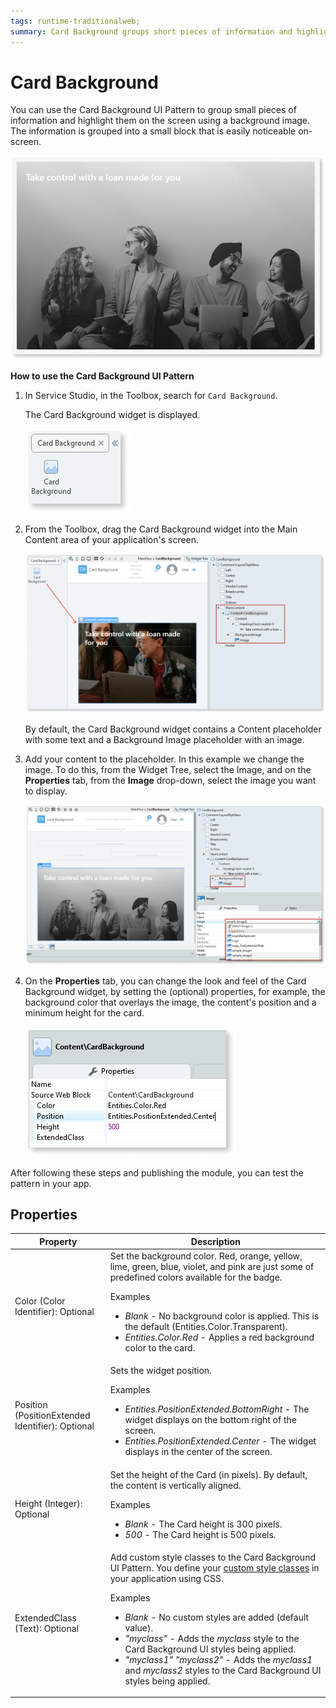 ```yaml
---
tags: runtime-traditionalweb; 
summary: Card Background groups short pieces of information and highlights them on the screen while providing additional relevance by using a background image.
---
```


# Card Background

You can use the Card Background UI Pattern to group small pieces of information and highlight them on the screen using a background image. The information is grouped into a small block that is easily noticeable on-screen. 

![](<images/cardbackground-1-ss.png>)

**How to use the Card Background UI Pattern**

1. In Service Studio, in the Toolbox, search for `Card Background`.

    The Card Background widget is displayed.

    ![](<images/cardbackground-2-ss.png>)

1. From the Toolbox, drag the Card Background widget into the Main Content area of your application's screen.

    ![](<images/cardbackground-3-ss.png>)

    By default, the Card Background widget contains a Content placeholder with some text and a Background Image placeholder with an image.

1. Add your content to the placeholder. In this example we change the image. To do this, from the Widget Tree, select the Image, and on the **Properties** tab, from the **Image** drop-down, select the image you want to display.

    ![](<images/cardbackground-4-ss.png>)

1. On the **Properties** tab, you can change the look and feel of the Card Background widget, by setting the (optional) properties, for example, the background color that overlays the image, the content's position and a minimum height for the card.

    ![](<images/cardbackground-5-ss.png>)

After following these steps and publishing the module, you can test the pattern in your app.

## Properties

|**Property** | **Description** |
|---|---|
| Color (Color Identifier): Optional  | Set the background color. Red, orange, yellow, lime, green, blue, violet, and pink are just some of predefined colors available for the badge. <p>Examples <ul><li>_Blank_ - No background color is applied. This is the default (Entities.Color.Transparent).</li><li>_Entities.Color.Red_ - Applies a red background color to the card.</li></ul></p> |
| Position (PositionExtended Identifier): Optional| Sets the widget position. <p>Examples</p><ul><li>_Entities.PositionExtended.BottomRight_ - The widget displays on the bottom right of the screen. </li><li>_Entities.PositionExtended.Center_ - The widget displays in the center of the screen. </li></ul> |  
| Height (Integer): Optional | Set the height of the Card (in pixels). By default, the content is vertically aligned. <p>Examples</p><ul><li>_Blank_ - The Card height is 300 pixels. </li><li>_500_ - The Card height is 500 pixels. </li></ul>|
| ExtendedClass (Text): Optional  |  Add custom style classes to the Card Background UI Pattern. You define your [custom style classes](../../../look-feel/css.md) in your application using CSS.<p>Examples</p><ul><li>_Blank_ - No custom styles are added (default value).</li><li>_"myclass"_ - Adds the _myclass_ style to the Card Background UI styles being applied.</li><li>_"myclass1" "myclass2"_ - Adds the _myclass1_ and _myclass2_ styles to the Card Background UI styles being applied. </li></ul> |
